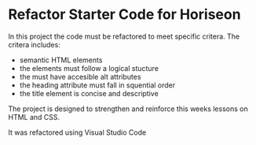 # Refactor Starter Code for Horiseon 
In this project the code must be refactored to meet specific critera. 
The critera includes:
* semantic HTML elements
* the elements must follow a logical stucture
* the must have accesible alt attributes
* the heading attribute must fall in  squential order
* the title element is concise and descriptive 

The project is designed to strengthen and reinforce this weeks lessons on HTML and CSS.

It was refactored using Visual Studio Code
